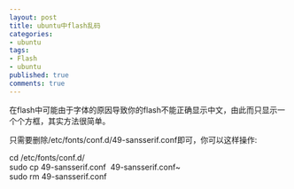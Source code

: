 ```yaml
---
layout: post
title: ubuntu中flash乱码
categories:
- ubuntu
tags:
- Flash
- ubuntu
published: true
comments: true
---
```

<p>在flash中可能由于字体的原因导致你的flash不能正确显示中文，由此而只显示一个个方框，其实方法很简单。</p>

<p>只需要删除/etc/fonts/conf.d/49-sansserif.conf即可，你可以这样操作:</p>

<p>cd /etc/fonts/conf.d/<br />
sudo cp 49-sansserif.conf  49-sansserif.conf~<br />
sudo rm 49-sansserif.conf</p>
